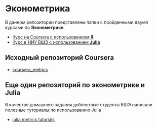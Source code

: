 # Эконометрика

В данном репозитории представлены папки с пройденными двумя курсами по **Эконометрике**:

* [Курс на Courserа с использованием **R**](https://www.coursera.org/learn/ekonometrika/home/welcome)
* [Курс в НИУ ВШЭ с использованием **Julia**](http://wiki.cs.hse.ru/%D0%AD%D0%BA%D0%BE%D0%BD%D0%BE%D0%BC%D0%B5%D1%82%D1%80%D0%B8%D0%BA%D0%B0,_%D1%84%D1%8D%D0%BD,_2020-2021)

## Исходный репозиторий Coursera

* [coursera_metrics](https://github.com/bdemeshev/coursera_metrics)

## Еще один репозиторий по эконометрике и Julia 

В качестве домашнего задания доблестные студенты ВШЭ написали полезные туториалы по использованию Julia

* [julia metrics tutorials](https://github.com/bdemeshev/julia_metrics_tutorials)

